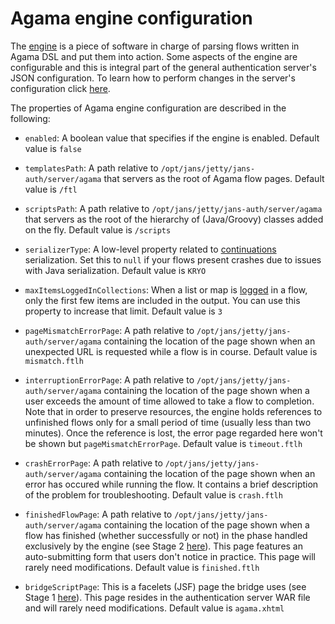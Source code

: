 # Agama engine configuration

The [engine](./index.md#agama-engine) is a piece of software in charge of parsing flows written in Agama DSL and put them into action. Some aspects of the engine are configurable and this is integral part of the general authentication server's JSON configuration. To learn how to perform changes in the server's configuration click [here](../../../config-guide/jans-cli/im/im-jans-authorization-server.md).

The properties of Agama engine configuration are described in the following:

- `enabled`: A boolean value that specifies if the engine is enabled. Default value is `false` 

- `templatesPath`: A path relative to `/opt/jans/jetty/jans-auth/server/agama` that servers as the root of Agama flow pages. Default value is `/ftl`

- `scriptsPath`: A path relative to `/opt/jans/jetty/jans-auth/server/agama` that servers as the root of the hierarchy of (Java/Groovy) classes added on the fly. Default value is `/scripts`

- `serializerType`: A low-level property related to [continuations](./hello-world-closer.md#stage-2) serialization. Set this to `null` if your flows present crashes due to issues with Java serialization. Default value is `KRYO`

- `maxItemsLoggedInCollections`: When a list or map is [logged](./dsl.md#logging) in a flow, only the first few items are included in the output. You can use this property to increase that limit. Default value is `3`

- `pageMismatchErrorPage`: A path relative to `/opt/jans/jetty/jans-auth/server/agama` containing the location of the page shown when an unexpected URL is requested while a flow is in course. Default value is `mismatch.ftlh`

- `interruptionErrorPage`: A path relative to `/opt/jans/jetty/jans-auth/server/agama` containing the location of the page shown when a user exceeds the amount of time allowed to take a flow to completion. Note that in order to preserve resources, the engine holds references to unfinished flows only for a small period of time (usually less than two minutes). Once the reference is lost, the error page regarded here won't be shown but `pageMismatchErrorPage`. Default value is `timeout.ftlh`

- `crashErrorPage`: A path relative to `/opt/jans/jetty/jans-auth/server/agama` containing the location of the page shown when an error has occured while running the flow. It contains a brief description of the problem for troubleshooting. Default value is `crash.ftlh`

- `finishedFlowPage`:  A path relative to `/opt/jans/jetty/jans-auth/server/agama` containing the location of the page shown when a flow has finished (whether successfully or not) in the phase handled exclusively by the engine (see Stage 2 [here](./hello-world-closer.md)). This page features an auto-submitting form that users don't notice in practice. This page will rarely need modifications. Default value is `finished.ftlh`

- `bridgeScriptPage`: This is a facelets (JSF) page the bridge uses (see Stage 1 [here](./hello-world-closer.md)). This page resides in the authentication server WAR file and will rarely need modifications. Default value is `agama.xhtml`

<!--
- `defaultResponseHeaders`: A JSON object : {
            "Expires": "0"
        }-->
        